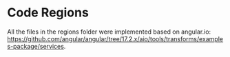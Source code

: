 # Code Regions

All the files in the regions folder were implemented based on angular.io: <https://github.com/angular/angular/tree/17.2.x/aio/tools/transforms/examples-package/services>.
